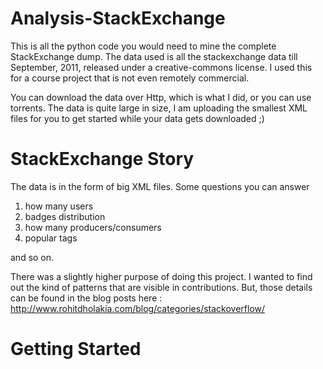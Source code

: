 Analysis-StackExchange
======================

This is all the python code you would need to mine the complete StackExchange dump. The data used is  all the stackexchange data till September, 2011, released under a creative-commons license. I used this for a course project that is not even remotely commercial. 

You can download the data over Http, which is what I did, or you can use torrents. The data is quite large in size, I am uploading the smallest XML files for you to get started while your data gets downloaded ;) 

StackExchange Story
==================

The data is in the form of big XML files. Some questions you can answer

1. how many users
2. badges distribution
3. how many producers/consumers
4. popular tags

and so on. 

There was a slightly higher purpose of doing this project. I wanted to find out the kind of patterns that are visible in contributions. But, those details can be found in the blog posts  here : http://www.rohitdholakia.com/blog/categories/stackoverflow/

Getting Started
===============


